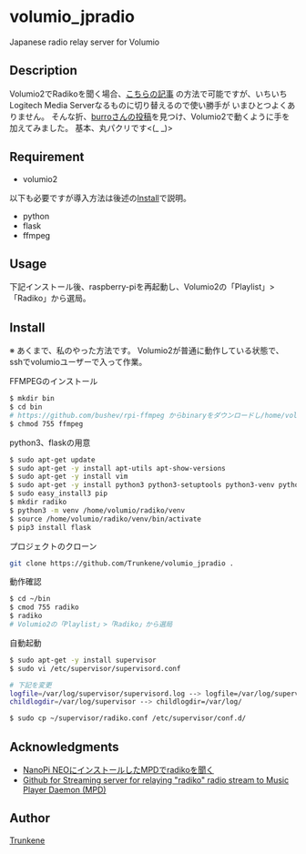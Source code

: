 volumio_jpradio
====

Japanese radio relay server for Volumio

## Description
Volumio2でRadikoを聞く場合、[こちらの記事](https://monoworks.co.jp/post/2019-05-05-listen-to-radiko-on-volumio/)
の方法で可能ですが、いちいちLogitech Media Serverなるものに切り替えるので使い勝手が
いまひとつよくありません。
そんな折、[burroさんの投稿](#acknowledgments)を見つけ、Volumio2で動くように手を加えてみました。
基本、丸パクリです<(_ _)>

## Requirement
* volumio2

以下も必要ですが導入方法は後述の[Install](#install)で説明。
* python
* flask
* ffmpeg

## Usage
下記インストール後、raspberry-piを再起動し、Volumio2の「Playlist」>「Radiko」から選局。

## Install
※ あくまで、私のやった方法です。
Volumio2が普通に動作している状態で、sshでvolumioユーザーで入って作業。

FFMPEGのインストール
```bash
$ mkdir bin
$ cd bin
# https://github.com/bushev/rpi-ffmpeg からbinaryをダウンロードし/home/volumio/binに入れる
$ chmod 755 ffmpeg
```

python3、flaskの用意
```bash
$ sudo apt-get update
$ sudo apt-get -y install apt-utils apt-show-versions
$ sudo apt-get -y install vim
$ sudo apt-get -y install python3 python3-setuptools python3-venv python3-dev
$ sudo easy_install3 pip
$ mkdir radiko
$ python3 -m venv /home/volumio/radiko/venv
$ source /home/volumio/radiko/venv/bin/activate
$ pip3 install flask
```

プロジェクトのクローン
```bash
git clone https://github.com/Trunkene/volumio_jpradio .
```

動作確認
```bash
$ cd ~/bin
$ cmod 755 radiko
$ radiko
# Volumio2の「Playlist」>「Radiko」から選局
```

自動起動
```bash
$ sudo apt-get -y install supervisor
$ sudo vi /etc/supervisor/supervisord.conf

# 下記を変更
logfile=/var/log/supervisor/supervisord.log --> logfile=/var/log/supervisord.log
childlogdir=/var/log/supervisor --> childlogdir=/var/log/

$ sudo cp ~/supervisor/radiko.conf /etc/supervisor/conf.d/
```

## Acknowledgments
* [NanoPi NEOにインストールしたMPDでradikoを聞く](http://burro.hatenablog.com/entry/2019/02/16/175836)
* [Github for Streaming server for relaying "radiko" radio stream to Music Player Daemon (MPD)](https://github.com/burrocargado/RadioRelayServer)

## Author

[Trunkene](https://github.com/Trunkene)
